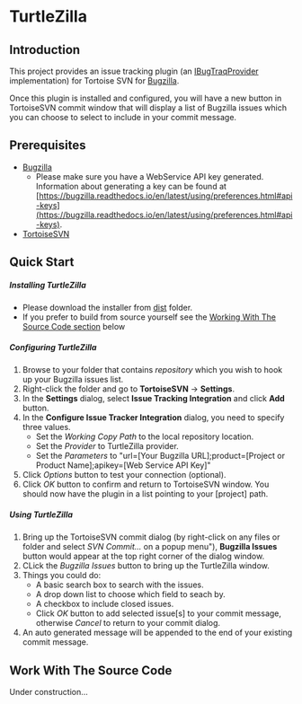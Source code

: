 # TurtleZilla
## Introduction
This project provides an issue tracking plugin (an [IBugTraqProvider](https://tortoisesvn.net/docs/release/TortoiseSVN_en/tsvn-ibugtraqprovider.html) implementation) for Tortoise SVN for [Bugzilla](https://www.bugzilla.org).

Once this plugin is installed and configured, you will have a new button in TortoiseSVN commit window that will display a list of Bugzilla issues which you can choose to select to include in your commit message.

## Prerequisites
* [Bugzilla](https://www.bugzilla.org)
  * Please make sure you have a WebService API key generated. Information about generating a key can be found at [https://bugzilla.readthedocs.io/en/latest/using/preferences.html#api-keys](https://bugzilla.readthedocs.io/en/latest/using/preferences.html#api-keys).
* [TortoiseSVN](https://tortoisesvn.net)

## Quick Start
##### Installing TurtleZilla
* Please download the installer from [dist](./dist) folder.
* If you prefer to build from source yourself see the [Working With The Source Code section](#working-with-source-code) below

##### Configuring TurtleZilla
1. Browse to your folder that contains *repository* which you wish to hook up your Bugzilla issues list.
2. Right-click the folder and go to **TortoiseSVN** -> **Settings**.
3. In the **Settings** dialog, select **Issue Tracking Integration** and click **Add** button.
4. In the **Configure Issue Tracker Integration** dialog, you need to specify three values.
   * Set the *Working Copy Path* to the local repository location.
   * Set the *Provider* to TurtleZilla provider.
   * Set the *Parameters* to "url=[Your Bugzilla URL];product=[Project or Product Name];apikey=[Web Service API Key]"
5. Click *Options* button to test your connection (optional).
6. Click *OK* button to confirm and return to TortoiseSVN window. You should now have the plugin in a list pointing to your [project] path.

##### Using TurtleZilla
1. Bring up the TortoiseSVN commit dialog (by right-click on any files or folder and select *SVN Commit...* on a popup menu"), **Bugzilla Issues** button would appear at the top right corner of the dialog window.
2. CLick the *Bugzilla Issues* button to bring up the TurtleZilla window.
3. Things you could do:
   * A basic search box to search with the issues.
   * A drop down list to choose which field to seach by.
   * A checkbox to include closed issues.
   * Click *OK* button to add selected issue[s] to your commit message, otherwise *Cancel* to return to your commit dialog.
4. An auto generated message will be appended to the end of your existing commit message.

## Work With The Source Code
Under construction...